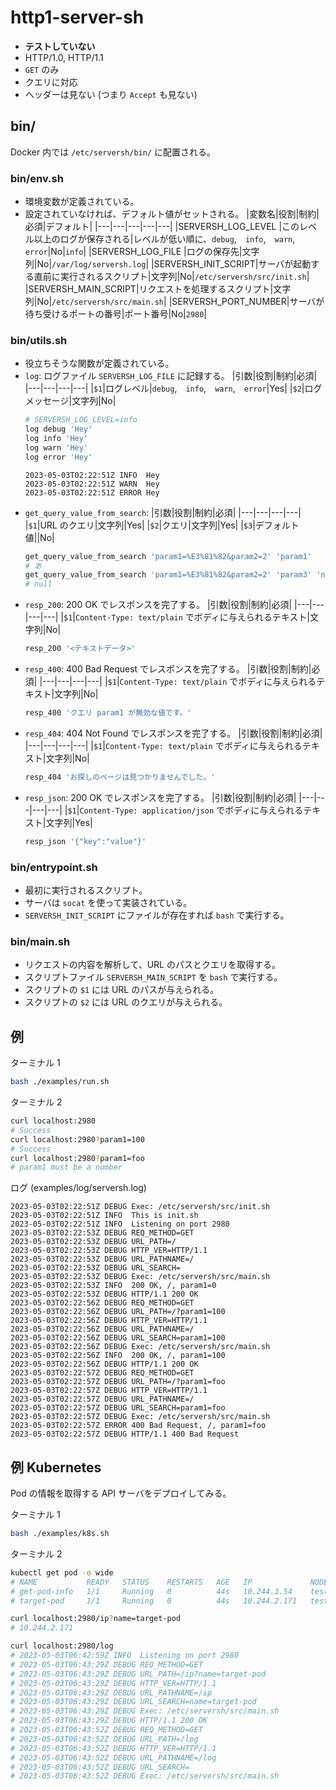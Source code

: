 # http1-server-sh

- **テストしていない**
- HTTP/1.0, HTTP/1.1
- `GET` のみ
- クエリに対応
- ヘッダーは見ない (つまり `Accept` も見ない)

## bin/

Docker 内では `/etc/serversh/bin/` に配置される。

### bin/env.sh
- 環境変数が定義されている。
- 設定されていなければ、デフォルト値がセットされる。
  |変数名|役割|制約|必須|デフォルト|
  |---|---|---|---|---|
  |SERVERSH_LOG_LEVEL  |このレベル以上のログが保存される|レベルが低い順に、`debug`,　`info`,　`warn`,　`error`|No|`info`|
  |SERVERSH_LOG_FILE   |ログの保存先|文字列|No|`/var/log/serversh.log`|
  |SERVERSH_INIT_SCRIPT|サーバが起動する直前に実行されるスクリプト|文字列|No|`/etc/serversh/src/init.sh`|
  |SERVERSH_MAIN_SCRIPT|リクエストを処理するスクリプト|文字列|No|`/etc/serversh/src/main.sh`|
  |SERVERSH_PORT_NUMBER|サーバが待ち受けるポートの番号|ポート番号|No|`2980`|

### bin/utils.sh
- 役立ちそうな関数が定義されている。
- `log`: ログファイル `SERVERSH_LOG_FILE` に記録する。
  |引数|役割|制約|必須|
  |---|---|---|---|
  |`$1`|ログレベル|`debug`,　`info`,　`warn`,　`error`|Yes|
  |`$2`|ログメッセージ|文字列|No|
  ```bash
  # SERVERSH_LOG_LEVEL=info
  log debug 'Hey'
  log info 'Hey'
  log warn 'Hey'
  log error 'Hey'
  ```
  ```log
  2023-05-03T02:22:51Z INFO  Hey
  2023-05-03T02:22:51Z WARN  Hey
  2023-05-03T02:22:51Z ERROR Hey
  ```
- `get_query_value_from_search`: 
  |引数|役割|制約|必須|
  |---|---|---|---|
  |`$1`|URL のクエリ|文字列|Yes|
  |`$2`|クエリ|文字列|Yes|
  |`$3`|デフォルト値||No|
  ```bash
  get_query_value_from_search 'param1=%E3%81%82&param2=2' 'param1'
  # あ
  get_query_value_from_search 'param1=%E3%81%82&param2=2' 'param3' 'null'
  # null
  ```
- `resp_200`: 200 OK でレスポンスを完了する。
  |引数|役割|制約|必須|
  |---|---|---|---|
  |`$1`|`Content-Type: text/plain` でボディに与えられるテキスト|文字列|No|
  ```bash
  resp_200 '<テキストデータ>'
  ```
- `resp_400`: 400 Bad Request でレスポンスを完了する。
  |引数|役割|制約|必須|
  |---|---|---|---|
  |`$1`|`Content-Type: text/plain` でボディに与えられるテキスト|文字列|No|
  ```bash
  resp_400 'クエリ param1 が無効な値です。'
  ```
- `resp_404`: 404 Not Found でレスポンスを完了する。
  |引数|役割|制約|必須|
  |---|---|---|---|
  |`$1`|`Content-Type: text/plain` でボディに与えられるテキスト|文字列|No|
  ```bash
  resp_404 'お探しのページは見つかりませんでした。'
  ```
- `resp_json`: 200 OK でレスポンスを完了する。
  |引数|役割|制約|必須|
  |---|---|---|---|
  |`$1`|`Content-Type: application/json` でボディに与えられるテキスト|文字列|Yes|
  ```bash
  resp_json '{"key":"value"}'
  ```

### bin/entrypoint.sh
- 最初に実行されるスクリプト。
- サーバは `socat` を使って実装されている。
- `SERVERSH_INIT_SCRIPT` にファイルが存在すれば `bash` で実行する。

### bin/main.sh
- リクエストの内容を解析して、URL のパスとクエリを取得する。
- スクリプトファイル `SERVERSH_MAIN_SCRIPT` を `bash` で実行する。
- スクリプトの `$1` には URL のパスが与えられる。
- スクリプトの `$2` には URL のクエリが与えられる。

## 例

ターミナル 1

```bash
bash ./examples/run.sh
```

ターミナル 2

```bash
curl localhost:2980
# Success
curl localhost:2980?param1=100
# Success
curl localhost:2980?param1=foo
# param1 must be a number
```

ログ (examples/log/serversh.log)

```log
2023-05-03T02:22:51Z DEBUG Exec: /etc/serversh/src/init.sh
2023-05-03T02:22:51Z INFO  This is init.sh
2023-05-03T02:22:51Z INFO  Listening on port 2980
2023-05-03T02:22:53Z DEBUG REQ_METHOD=GET
2023-05-03T02:22:53Z DEBUG URL_PATH=/
2023-05-03T02:22:53Z DEBUG HTTP_VER=HTTP/1.1
2023-05-03T02:22:53Z DEBUG URL_PATHNAME=/
2023-05-03T02:22:53Z DEBUG URL_SEARCH=
2023-05-03T02:22:53Z DEBUG Exec: /etc/serversh/src/main.sh
2023-05-03T02:22:53Z INFO  200 OK, /, param1=0
2023-05-03T02:22:53Z DEBUG HTTP/1.1 200 OK
2023-05-03T02:22:56Z DEBUG REQ_METHOD=GET
2023-05-03T02:22:56Z DEBUG URL_PATH=/?param1=100
2023-05-03T02:22:56Z DEBUG HTTP_VER=HTTP/1.1
2023-05-03T02:22:56Z DEBUG URL_PATHNAME=/
2023-05-03T02:22:56Z DEBUG URL_SEARCH=param1=100
2023-05-03T02:22:56Z DEBUG Exec: /etc/serversh/src/main.sh
2023-05-03T02:22:56Z INFO  200 OK, /, param1=100
2023-05-03T02:22:56Z DEBUG HTTP/1.1 200 OK
2023-05-03T02:22:57Z DEBUG REQ_METHOD=GET
2023-05-03T02:22:57Z DEBUG URL_PATH=/?param1=foo
2023-05-03T02:22:57Z DEBUG HTTP_VER=HTTP/1.1
2023-05-03T02:22:57Z DEBUG URL_PATHNAME=/
2023-05-03T02:22:57Z DEBUG URL_SEARCH=param1=foo
2023-05-03T02:22:57Z DEBUG Exec: /etc/serversh/src/main.sh
2023-05-03T02:22:57Z ERROR 400 Bad Request, /, param1=foo
2023-05-03T02:22:57Z DEBUG HTTP/1.1 400 Bad Request
```

## 例 Kubernetes

Pod の情報を取得する API サーバをデプロイしてみる。


ターミナル 1

```bash
bash ./examples/k8s.sh
```

ターミナル 2

```bash
kubectl get pod -o wide
# NAME           READY   STATUS    RESTARTS   AGE   IP             NODE           NOMINATED NODE   READINESS GATES
# get-pod-info   1/1     Running   0          44s   10.244.3.54    test-worker3   <none>           <none>
# target-pod     1/1     Running   0          44s   10.244.2.171   test-worker    <none>           <none>

curl localhost:2980/ip?name=target-pod
# 10.244.2.171

curl localhost:2980/log
# 2023-05-03T06:42:59Z INFO  Listening on port 2980
# 2023-05-03T06:43:29Z DEBUG REQ_METHOD=GET
# 2023-05-03T06:43:29Z DEBUG URL_PATH=/ip?name=target-pod
# 2023-05-03T06:43:29Z DEBUG HTTP_VER=HTTP/1.1
# 2023-05-03T06:43:29Z DEBUG URL_PATHNAME=/ip
# 2023-05-03T06:43:29Z DEBUG URL_SEARCH=name=target-pod
# 2023-05-03T06:43:29Z DEBUG Exec: /etc/serversh/src/main.sh
# 2023-05-03T06:43:29Z DEBUG HTTP/1.1 200 OK
# 2023-05-03T06:43:52Z DEBUG REQ_METHOD=GET
# 2023-05-03T06:43:52Z DEBUG URL_PATH=/log
# 2023-05-03T06:43:52Z DEBUG HTTP_VER=HTTP/1.1
# 2023-05-03T06:43:52Z DEBUG URL_PATHNAME=/log
# 2023-05-03T06:43:52Z DEBUG URL_SEARCH=
# 2023-05-03T06:43:52Z DEBUG Exec: /etc/serversh/src/main.sh
```
